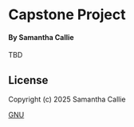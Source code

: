 # Capstone Project

#### By **Samantha Callie**

TBD

## License

Copyright (c) 2025 Samantha Callie

[GNU](LICENSE)